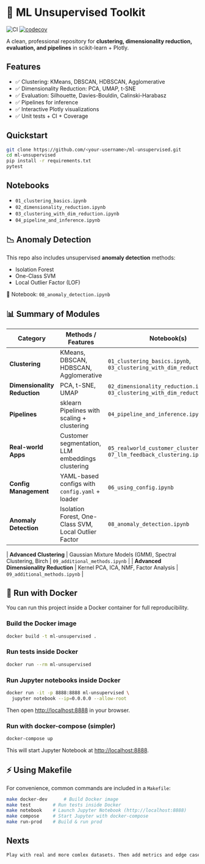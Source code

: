 # 🧠 ML Unsupervised Toolkit

![CI](https://github.com/<your-username>/ml-unsupervised/actions/workflows/tests.yml/badge.svg)
[![codecov](https://codecov.io/gh/<your-username>/ml-unsupervised/branch/main/graph/badge.svg)](https://codecov.io/gh/<your-username>/ml-unsupervised)

A clean, professional repository for **clustering, dimensionality reduction, evaluation, and pipelines** in scikit-learn + Plotly.

## Features
- ✅ Clustering: KMeans, DBSCAN, HDBSCAN, Agglomerative
- ✅ Dimensionality Reduction: PCA, UMAP, t-SNE
- ✅ Evaluation: Silhouette, Davies-Bouldin, Calinski-Harabasz
- ✅ Pipelines for inference
- ✅ Interactive Plotly visualizations
- ✅ Unit tests + CI + Coverage

## Quickstart
```bash
git clone https://github.com/<your-username>/ml-unsupervised.git
cd ml-unsupervised
pip install -r requirements.txt
pytest
```

## Notebooks
- `01_clustering_basics.ipynb`
- `02_dimensionality_reduction.ipynb`
- `03_clustering_with_dim_reduction.ipynb`
- `04_pipeline_and_inference.ipynb`

## 📉 Anomaly Detection

This repo also includes unsupervised **anomaly detection** methods:

- Isolation Forest
- One-Class SVM
- Local Outlier Factor (LOF)

📓 Notebook: `08_anomaly_detection.ipynb`

## 📊 Summary of Modules

| Category                | Methods / Features                                   | Notebook(s)                                   |
|--------------------------|------------------------------------------------------|-----------------------------------------------|
| **Clustering**           | KMeans, DBSCAN, HDBSCAN, Agglomerative               | `01_clustering_basics.ipynb`, `03_clustering_with_dim_reduction.ipynb` |
| **Dimensionality Reduction** | PCA, t-SNE, UMAP                                 | `02_dimensionality_reduction.ipynb`, `03_clustering_with_dim_reduction.ipynb` |
| **Pipelines**            | sklearn Pipelines with scaling + clustering          | `04_pipeline_and_inference.ipynb`             |
| **Real-world Apps**      | Customer segmentation, LLM embeddings clustering     | `05_realworld_customer_clustering.ipynb`, `07_llm_feedback_clustering.ipynb` |
| **Config Management**    | YAML-based configs with `config.yaml` + loader        | `06_using_config.ipynb`                       |
| **Anomaly Detection**    | Isolation Forest, One-Class SVM, Local Outlier Factor| `08_anomaly_detection.ipynb`                  |

| **Advanced Clustering**  | Gaussian Mixture Models (GMM), Spectral Clustering, Birch | `09_additional_methods.ipynb` |
| **Advanced Dimensionality Reduction** | Kernel PCA, ICA, NMF, Factor Analysis | `09_additional_methods.ipynb` |


## 🐳 Run with Docker

You can run this project inside a Docker container for full reproducibility.

### Build the Docker image
```bash
docker build -t ml-unsupervised .
```

### Run tests inside Docker
```bash
docker run --rm ml-unsupervised
```

### Run Jupyter notebooks inside Docker
```bash
docker run -it -p 8888:8888 ml-unsupervised \
  jupyter notebook --ip=0.0.0.0 --allow-root
```
Then open [http://localhost:8888](http://localhost:8888) in your browser.

### Run with docker-compose (simpler)
```bash
docker-compose up
```
This will start Jupyter Notebook at [http://localhost:8888](http://localhost:8888).

## ⚡ Using Makefile

For convenience, common commands are included in a `Makefile`:

```bash
make docker-dev      # Build Docker image
make test        # Run tests inside Docker
make notebook    # Launch Jupyter Notebook (http://localhost:8888)
make compose     # Start Jupyter with docker-compose
make run-prod    # Build & run prod
```

## Nexts 
```bash
Play with real and more comlex datasets. Then add metrics and edge cases of each related datasets.
```

